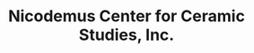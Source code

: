 ---
layout: repo
title: "Nicodemus Center for Ceramic Studies, Inc."
id: 14173
permalink: repos/14173/
---